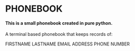 # PHONEBOOK

#### This is a small phonebook created in pure python.

A terminal based phonebook that keeps records of:

FIRSTNAME
LASTNAME
EMAIL ADDRESS
PHONE NUMBER

